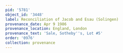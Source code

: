 ```yaml
---
pid: '5781'
object_id: '3448'
label: Reconciliation of Jacob and Esau (Solingen)
provenance_date: Apr 9 1986
provenance_location: England, London
provenance_text: 'Sale, Sotheby''s, Lot #5'
order: '0976'
collection: provenance
---
```

